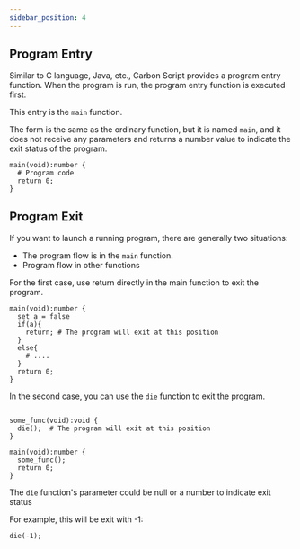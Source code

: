 ```yaml
---
sidebar_position: 4
---
```


## Program Entry

Similar to C language, Java, etc., Carbon Script provides a program entry function. When the program is run, the program entry function is executed first.

This entry is the `main` function.

The form is the same as the ordinary function, but it is named `main`, and it does not receive any parameters and returns a number value to indicate the exit status of the program.

```
main(void):number {
  # Program code
  return 0;
}
```

## Program Exit

If you want to launch a running program, there are generally two situations:

+ The program flow is in the `main` function.
+ Program flow in other functions

For the first case, use return directly in the main function to exit the program.

```
main(void):number {
  set a = false
  if(a){
    return; # The program will exit at this position
  }
  else{
    # ....
  }
  return 0;
}
```

In the second case, you can use the `die` function to exit the program.

```

some_func(void):void {
  die();  # The program will exit at this position
}

main(void):number {
  some_func();
  return 0;
}
```

The `die` function's parameter could be null or a number to indicate exit status

For example, this will be exit with -1:
```
die(-1);
```